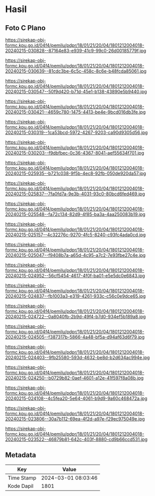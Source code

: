 # Hasil

## Foto C Plano

https://sirekap-obj-formc.kpu.go.id/04f4/pemilu/pdpr/18/01/21/20/04/1801212004018-20240215-030828--87164e83-e939-41c9-99c0-26d00185779f.jpg

https://sirekap-obj-formc.kpu.go.id/04f4/pemilu/pdpr/18/01/21/20/04/1801212004018-20240215-030639--81cdc3be-6c5c-458c-8c6e-b48fcda85061.jpg

https://sirekap-obj-formc.kpu.go.id/04f4/pemilu/pdpr/18/01/21/20/04/1801212004018-20240215-030547--50f9d420-b71d-45e1-b138-43890e5b9440.jpg

https://sirekap-obj-formc.kpu.go.id/04f4/pemilu/pdpr/18/01/21/20/04/1801212004018-20240215-030421--4659c780-1475-4413-be4e-9bcd016db3fe.jpg

https://sirekap-obj-formc.kpu.go.id/04f4/pemilu/pdpr/18/01/21/20/04/1801212004018-20240215-030319--1ca53bcd-5972-4267-9203-ca90d9305d56.jpg

https://sirekap-obj-formc.kpu.go.id/04f4/pemilu/pdpr/18/01/21/20/04/1801212004018-20240215-030203--f9dbfbec-0c36-4367-8041-aef55634f701.jpg

https://sirekap-obj-formc.kpu.go.id/04f4/pemilu/pdpr/18/01/21/20/04/1801212004018-20240215-025935--b721c038-9f5b-4ec8-92fb-050de920da57.jpg

https://sirekap-obj-formc.kpu.go.id/04f4/pemilu/pdpr/18/01/21/20/04/1801212004018-20240215-025837--7fa0fd7a-9e3b-4031-93c0-80bcd6fed469.jpg

https://sirekap-obj-formc.kpu.go.id/04f4/pemilu/pdpr/18/01/21/20/04/1801212004018-20240215-025548--fa72c134-82d9-4f85-ba3a-4aa250083b19.jpg

https://sirekap-obj-formc.kpu.go.id/04f4/pemilu/pdpr/18/01/21/20/04/1801212004018-20240215-025157--4c32276c-9270-4fc5-8240-c93fc4ada0cd.jpg

https://sirekap-obj-formc.kpu.go.id/04f4/pemilu/pdpr/18/01/21/20/04/1801212004018-20240215-025047--f9408b7a-a65d-4c95-a7c2-7e93fbe27c4e.jpg

https://sirekap-obj-formc.kpu.go.id/04f4/pemilu/pdpr/18/01/21/20/04/1801212004018-20240215-024952--56cf5454-4617-4f0f-ba01-e5e5dc0e6843.jpg

https://sirekap-obj-formc.kpu.go.id/04f4/pemilu/pdpr/18/01/21/20/04/1801212004018-20240215-024837--fb1003a3-e319-4261-933c-c56c0e9dce65.jpg

https://sirekap-obj-formc.kpu.go.id/04f4/pemilu/pdpr/18/01/21/20/04/1801212004018-20240215-024722--0a8040fb-2b9d-49f4-b7d0-934ef5b189a8.jpg

https://sirekap-obj-formc.kpu.go.id/04f4/pemilu/pdpr/18/01/21/20/04/1801212004018-20240215-024505--f387317b-5866-4a48-bf5a-d94af63d6f79.jpg

https://sirekap-obj-formc.kpu.go.id/04f4/pemilu/pdpr/18/01/21/20/04/1801212004018-20240215-024403--9fb25580-593d-4632-be8d-b2d634ac994e.jpg

https://sirekap-obj-formc.kpu.go.id/04f4/pemilu/pdpr/18/01/21/20/04/1801212004018-20240215-024250--b0729b82-0aef-4601-a12e-41f597f8a08b.jpg

https://sirekap-obj-formc.kpu.go.id/04f4/pemilu/pdpr/18/01/21/20/04/1801212004018-20240215-024108--4c5fea20-5e64-4061-b9d9-9a60c468472a.jpg

https://sirekap-obj-formc.kpu.go.id/04f4/pemilu/pdpr/18/01/21/20/04/1801212004018-20240215-023806--30a7b112-69ea-4f2d-a97e-f29ec975049e.jpg

https://sirekap-obj-formc.kpu.go.id/04f4/pemilu/pdpr/18/01/21/20/04/1801212004018-20240215-023522--46879b81-642c-403f-8880-cd9b66ccd531.jpg


## Metadata

| Key        | Value               |
| ---------- | ------------------- |
| Time Stamp | 2024-03-01 08:03:46 |
| Kode Dapil | 1801                |



